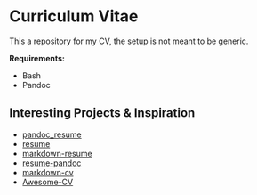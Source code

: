# Curriculum Vitae

This a repository for my CV, the setup is not meant to be generic.

**Requirements:**

- Bash
- Pandoc

## Interesting Projects & Inspiration

- [pandoc\_resume](https://github.com/mszep/pandoc_resume#requirements)
- [resume](https://github.com/incryptosoft/resume)
- [markdown-resume](https://github.com/sdsawtelle/markdown-resume)
- [resume-pandoc](https://github.com/john-bokma/resume-pandoc)
- [markdown-cv](https://github.com/augustoamerico/markdown-cv)
- [Awesome-CV](https://github.com/posquit0/Awesome-CV)
